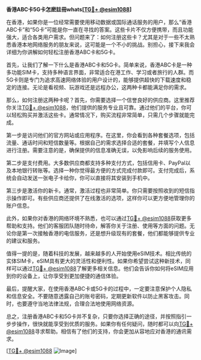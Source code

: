 **香港ABC卡5G卡怎麽註冊whats[[TG💪+ @esim1088](https://t.me/s/esim1088)]**

在香港，如果你是一位经常需要使用移动数据或国际通话服务的用户，那么“香港ABC卡”和“5G卡”可能是你一直在寻找的答案。这些卡片不仅方便携带，而且功能强大，适合各类用户需求。但问题来了：如何注册这些卡？尤其是对于一些不太熟悉香港本地网络服务的朋友来说，这可能是一个不小的挑战。别担心，接下来我会详细为你讲解如何轻松注册香港ABC卡和5G卡。

首先，让我们了解一下什么是香港ABC卡和5G卡。简单来说，香港ABC卡是一种多功能SIM卡，支持多种语言界面，非常适合在港工作、学习或者旅行的人群。而5G卡则是专门为追求高速网络体验的用户设计的，能够提供超快的下载速度和稳定的连接。无论是看视频、玩游戏还是远程办公，这两种卡都能满足你的需求。

那么，如何注册这两种卡呢？首先，你需要选择一个信誉良好的供应商。这里推荐你关注[TG💪+ @esim1088](https://t.me/s/esim1088)，他们提供的服务专业且可靠。通过他们的平台，你可以轻松购买并激活这些卡。通常情况下，购买流程非常简单，只需几个步骤就能完成。

第一步是访问他们的官方网站或应用程序。在这里，你会看到各种套餐选项，包括流量、通话时间和短信数量等。根据自己的需求选择合适的套餐，并填写个人信息进行注册。需要注意的是，确保提供的信息准确无误，以免影响后续的服务使用。

第二步是支付费用。大多数供应商都支持多种支付方式，包括信用卡、PayPal以及本地银行转账等。选择一种你觉得最方便的方式完成付款即可。支付完成后，系统会自动发送一张电子卡给你，你可以直接将其安装到手机中。

第三步是激活你的新卡。通常，激活过程也非常简单。你只需要按照收到的短信指示操作即可。有些供应商还提供了在线激活的选项，这样你可以更方便地管理你的账户信息。

此外，如果你对香港的网络环境不熟悉，也可以通过[TG💪+ @esim1088](https://t.me/s/esim1088)获取更多帮助和支持。他们的客服团队随时待命，解答你关于注册、使用等方面的问题。无论你是第一次接触香港的电信服务，还是想升级现有的套餐，他们都能够提供专业的建议和服务。

值得一提的是，随着科技的发展，越来越多的人开始使用eSIM技术。相比传统的实体SIM卡，eSIM具有更大的灵活性和便利性。如果你希望尝试这种新技术，同样可以通过[TG💪+ @esim1088](https://t.me/s/esim1088)了解更多相关信息。他们会告诉你如何将eSIM应用到你的设备上，让你享受到更加便捷的通信体验。

最后，提醒大家，在使用香港ABC卡或5G卡的过程中，一定要注意保护个人隐私和信息安全。不要随意透露自己的账号密码，定期更新软件以防止黑客攻击。同时，也要遵守当地法律法规，合理合法地使用网络资源。

总之，注册香港ABC卡和5G卡并不复杂，只要你选择正确的途径，并按照指引一步步操作，很快就能享受到优质的服务。如果你有任何疑问，随时都可以向[TG💪+ @esim1088](https://t.me/s/esim1088)寻求帮助。相信有了他们的支持，你会更加从容地应对香港的通讯需求。

[[TG💪+ @esim1088](https://t.me/s/esim1088) ![Image](https://i.postimg.cc/4NQfJmqS/Snipaste-2025-05-13-00-14-12.png)]
